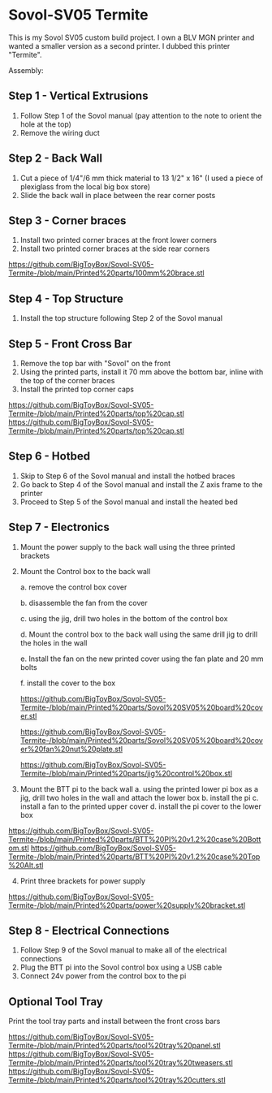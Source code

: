 # Sovol-SV05 Termite
This is my Sovol SV05 custom build project. I own a BLV MGN printer and wanted a smaller version as a second printer. I dubbed this printer "Termite".

Assembly:

## Step 1 - Vertical Extrusions
1. Follow Step 1 of the Sovol manual
    (pay attention to the note to orient the hole at the top)
2. Remove the wiring duct
    
## Step 2 - Back Wall
1. Cut a piece of 1/4"/6 mm thick material to 13 1/2" x 16"
    (I used a piece of plexiglass from the local big box store) 
2. Slide the back wall in place between the rear corner posts

## Step 3 - Corner braces
1. Install two printed corner braces at the front lower corners
2. Install two printed corner braces at the side rear corners

https://github.com/BigToyBox/Sovol-SV05-Termite-/blob/main/Printed%20parts/100mm%20brace.stl

## Step 4 - Top Structure
1. Install the top structure following Step 2 of the Sovol manual

## Step 5 - Front Cross Bar
1. Remove the top bar with "Sovol" on the front
2. Using the printed parts, install it 70 mm above the bottom bar, inline with the top of the corner braces
3. Install the printed top corner caps


https://github.com/BigToyBox/Sovol-SV05-Termite-/blob/main/Printed%20parts/top%20cap.stl
https://github.com/BigToyBox/Sovol-SV05-Termite-/blob/main/Printed%20parts/top%20cap.stl

## Step 6 - Hotbed
1. Skip to Step 6 of the Sovol manual and install the hotbed braces
2. Go back to Step 4 of the Sovol manual and install the Z axis frame to the printer
3. Proceed to Step 5 of the Sovol manual and install the heated bed

## Step 7 - Electronics
1. Mount the power supply to the back wall using the three printed brackets
2. Mount the Control box to the back wall

    a. remove the control box cover
    
    b. disassemble the fan from the cover
    
    c. using the jig, drill two holes in the bottom of the control box
    
    d. Mount the control box to the back wall using the same drill jig to drill the holes in the wall
    
    e. Install the fan on the new printed cover using the fan plate and 20 mm bolts
    
    f. install the cover to the box
    
    https://github.com/BigToyBox/Sovol-SV05-Termite-/blob/main/Printed%20parts/Sovol%20SV05%20board%20cover.stl
    
    https://github.com/BigToyBox/Sovol-SV05-Termite-/blob/main/Printed%20parts/Sovol%20SV05%20board%20cover%20fan%20nut%20plate.stl
    
    https://github.com/BigToyBox/Sovol-SV05-Termite-/blob/main/Printed%20parts/jig%20control%20box.stl
    
    
3. Mount the BTT pi to the back wall
    a. using the printed lower pi box as a jig, drill two holes in the wall and attach the lower box
    b. install the pi 
    c. install a fan to the printed upper cover
    d. install the pi cover to the lower box

https://github.com/BigToyBox/Sovol-SV05-Termite-/blob/main/Printed%20parts/BTT%20PI%20v1.2%20case%20Bottom.stl
https://github.com/BigToyBox/Sovol-SV05-Termite-/blob/main/Printed%20parts/BTT%20PI%20v1.2%20case%20Top%20Alt.stl

4. Print three brackets for power supply

https://github.com/BigToyBox/Sovol-SV05-Termite-/blob/main/Printed%20parts/power%20supply%20bracket.stl
    

## Step 8 - Electrical Connections    
 1. Follow Step 9 of the Sovol manual to make all of the electrical connections
 2. Plug the BTT pi into the Sovol control box using a USB cable
 3. Connect 24v power from the control box to the pi


## Optional Tool Tray
Print the tool tray parts and install between the front cross bars

https://github.com/BigToyBox/Sovol-SV05-Termite-/blob/main/Printed%20parts/tool%20tray%20panel.stl
https://github.com/BigToyBox/Sovol-SV05-Termite-/blob/main/Printed%20parts/tool%20tray%20tweasers.stl
https://github.com/BigToyBox/Sovol-SV05-Termite-/blob/main/Printed%20parts/tool%20tray%20cutters.stl
 
    




